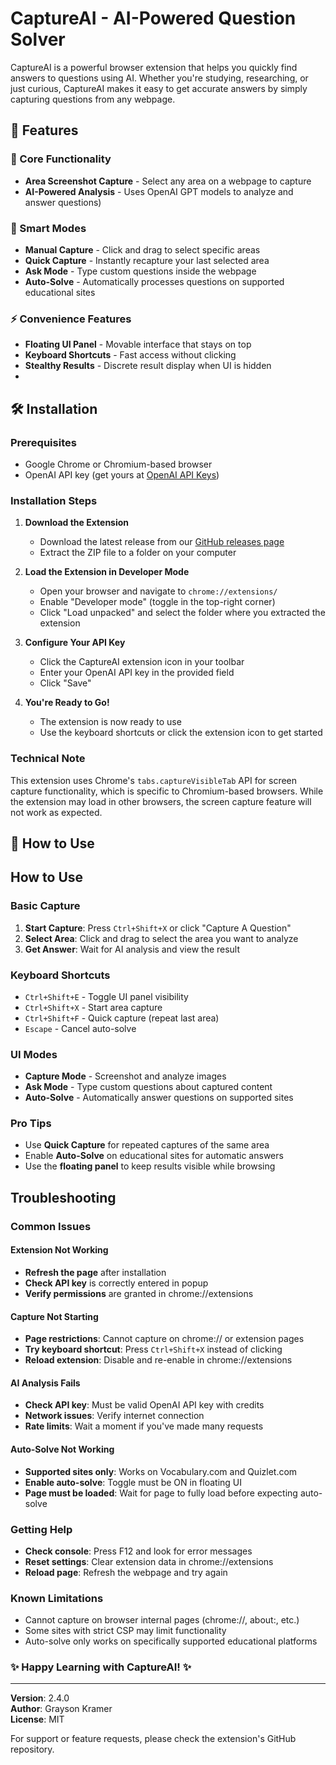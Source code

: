 # CaptureAI - AI-Powered Question Solver

CaptureAI is a powerful browser extension that helps you quickly find answers to questions using AI. Whether you're studying, researching, or just curious, CaptureAI makes it easy to get accurate answers by simply capturing questions from any webpage.

## 🌟 Features

### 🎯 Core Functionality
- **Area Screenshot Capture** - Select any area on a webpage to capture
- **AI-Powered Analysis** - Uses OpenAI GPT models to analyze and answer questions)

### 🚀 Smart Modes
- **Manual Capture** - Click and drag to select specific areas
- **Quick Capture** - Instantly recapture your last selected area
- **Ask Mode** - Type custom questions inside the webpage
- **Auto-Solve** - Automatically processes questions on supported educational sites

### ⚡ Convenience Features
- **Floating UI Panel** - Movable interface that stays on top
- **Keyboard Shortcuts** - Fast access without clicking
- **Stealthy Results** - Discrete result display when UI is hidden
- 
## 🛠 Installation

### Prerequisites
- Google Chrome or Chromium-based browser
- OpenAI API key (get yours at [OpenAI API Keys](https://platform.openai.com/account/api-keys))

### Installation Steps

1. **Download the Extension**
   - Download the latest release from our [GitHub releases page](https://github.com/yourusername/CaptureAI/releases)
   - Extract the ZIP file to a folder on your computer

2. **Load the Extension in Developer Mode**
   - Open your browser and navigate to `chrome://extensions/`
   - Enable "Developer mode" (toggle in the top-right corner)
   - Click "Load unpacked" and select the folder where you extracted the extension

3. **Configure Your API Key**
   - Click the CaptureAI extension icon in your toolbar
   - Enter your OpenAI API key in the provided field
   - Click "Save"

4. **You're Ready to Go!**
   - The extension is now ready to use
   - Use the keyboard shortcuts or click the extension icon to get started

### Technical Note
This extension uses Chrome's `tabs.captureVisibleTab` API for screen capture functionality, which is specific to Chromium-based browsers. While the extension may load in other browsers, the screen capture feature will not work as expected.

## 🎯 How to Use

## How to Use

### Basic Capture
1. **Start Capture**: Press `Ctrl+Shift+X` or click "Capture A Question"
2. **Select Area**: Click and drag to select the area you want to analyze
3. **Get Answer**: Wait for AI analysis and view the result

### Keyboard Shortcuts
- `Ctrl+Shift+E` - Toggle UI panel visibility
- `Ctrl+Shift+X` - Start area capture
- `Ctrl+Shift+F` - Quick capture (repeat last area)
- `Escape` - Cancel auto-solve

### UI Modes
- **Capture Mode** - Screenshot and analyze images
- **Ask Mode** - Type custom questions about captured content
- **Auto-Solve** - Automatically answer questions on supported sites

### Pro Tips
- Use **Quick Capture** for repeated captures of the same area
- Enable **Auto-Solve** on educational sites for automatic answers
- Use the **floating panel** to keep results visible while browsing

## Troubleshooting

### Common Issues

#### Extension Not Working
- **Refresh the page** after installation
- **Check API key** is correctly entered in popup
- **Verify permissions** are granted in chrome://extensions

#### Capture Not Starting
- **Page restrictions**: Cannot capture on chrome:// or extension pages
- **Try keyboard shortcut**: Press `Ctrl+Shift+X` instead of clicking
- **Reload extension**: Disable and re-enable in chrome://extensions

#### AI Analysis Fails
- **Check API key**: Must be valid OpenAI API key with credits
- **Network issues**: Verify internet connection
- **Rate limits**: Wait a moment if you've made many requests

#### Auto-Solve Not Working
- **Supported sites only**: Works on Vocabulary.com and Quizlet.com
- **Enable auto-solve**: Toggle must be ON in floating UI
- **Page must be loaded**: Wait for page to fully load before expecting auto-solve

### Getting Help
- **Check console**: Press F12 and look for error messages
- **Reset settings**: Clear extension data in chrome://extensions
- **Reload page**: Refresh the webpage and try again

### Known Limitations
- Cannot capture on browser internal pages (chrome://, about:, etc.)
- Some sites with strict CSP may limit functionality
- Auto-solve only works on specifically supported educational platforms

### ✨ **Happy Learning with CaptureAI!** ✨

---

**Version**: 2.4.0  
**Author**: Grayson Kramer  
**License**: MIT

For support or feature requests, please check the extension's GitHub repository.
